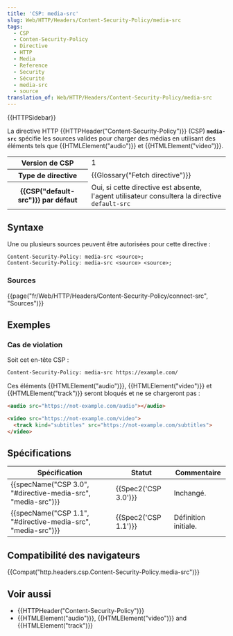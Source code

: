 ```yaml
---
title: 'CSP: media-src'
slug: Web/HTTP/Headers/Content-Security-Policy/media-src
tags:
  - CSP
  - Conten-Security-Policy
  - Directive
  - HTTP
  - Media
  - Reference
  - Security
  - Sécurité
  - media-src
  - source
translation_of: Web/HTTP/Headers/Content-Security-Policy/media-src
---
```

{{HTTPSidebar}}

La directive HTTP {{HTTPHeader("Content-Security-Policy")}} (CSP) **`media-src`** spécifie les sources valides pour charger des médias en utilisant des éléments tels que {{HTMLElement("audio")}} et {{HTMLElement("video")}}.

<table class="properties">
  <tbody>
    <tr>
      <th scope="row">Version de CSP</th>
      <td>1</td>
    </tr>
    <tr>
      <th scope="row">Type de directive</th>
      <td>{{Glossary("Fetch directive")}}</td>
    </tr>
    <tr>
      <th scope="row">{{CSP("default-src")}} par défaut</th>
      <td>
        Oui, si cette directive est absente, l'agent utilisateur consultera la
        directive <code>default-src</code>
      </td>
    </tr>
  </tbody>
</table>

## Syntaxe

Une ou plusieurs sources peuvent être autorisées pour cette directive :

    Content-Security-Policy: media-src <source>;
    Content-Security-Policy: media-src <source> <source>;

### Sources

{{page("fr/Web/HTTP/Headers/Content-Security-Policy/connect-src", "Sources")}}

## Exemples

### Cas de violation

Soit cet en-tête CSP :

```bash
Content-Security-Policy: media-src https://example.com/
```

Ces éléments {{HTMLElement("audio")}}, {{HTMLElement("video")}} et {{HTMLElement("track")}} seront bloqués et ne se chargeront pas :

```html
<audio src="https://not-example.com/audio"></audio>

<video src="https://not-example.com/video">
  <track kind="subtitles" src="https://not-example.com/subtitles">
</video>
```

## Spécifications

| Spécification                                                                    | Statut                       | Commentaire          |
| -------------------------------------------------------------------------------- | ---------------------------- | -------------------- |
| {{specName("CSP 3.0", "#directive-media-src", "media-src")}} | {{Spec2('CSP 3.0')}} | Inchangé.            |
| {{specName("CSP 1.1", "#directive-media-src", "media-src")}} | {{Spec2('CSP 1.1')}} | Définition initiale. |

## Compatibilité des navigateurs

{{Compat("http.headers.csp.Content-Security-Policy.media-src")}}

## Voir aussi

- {{HTTPHeader("Content-Security-Policy")}}
- {{HTMLElement("audio")}}, {{HTMLElement("video")}} and {{HTMLElement("track")}}

